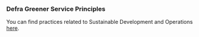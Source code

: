 ### Defra Greener Service Principles

You can find practices related to Sustainable Development and Operations [here](https://greenerservices.github.io/).

